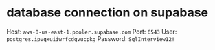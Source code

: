 # database connection on supabase


Host: `aws-0-us-east-1.pooler.supabase.com` 
Port: `6543` 
User: `postgres.ipvqxuiiwrfcdqvucpkg`
Password: `SqlInterview12!`